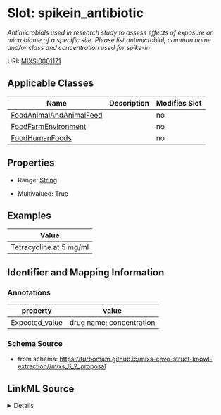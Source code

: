 # Slot: spikein_antibiotic


_Antimicrobials used in research study to assess effects of exposure on microbiome of a specific site.  Please list antimicrobial, common name and/or class and concentration used for spike-in_



URI: [MIXS:0001171](https://w3id.org/mixs/0001171)



<!-- no inheritance hierarchy -->




## Applicable Classes

| Name | Description | Modifies Slot |
| --- | --- | --- |
[FoodAnimalAndAnimalFeed](FoodAnimalAndAnimalFeed.md) |  |  no  |
[FoodFarmEnvironment](FoodFarmEnvironment.md) |  |  no  |
[FoodHumanFoods](FoodHumanFoods.md) |  |  no  |







## Properties

* Range: [String](String.md)

* Multivalued: True






## Examples

| Value |
| --- |
| Tetracycline at 5 mg/ml |

## Identifier and Mapping Information





### Annotations

| property | value |
| --- | --- |
| Expected_value | drug name; concentration |



### Schema Source


* from schema: https://turbomam.github.io/mixs-envo-struct-knowl-extraction//mixs_6_2_proposal




## LinkML Source

<details>
```yaml
name: spikein_antibiotic
annotations:
  Expected_value:
    tag: Expected_value
    value: drug name; concentration
description: Antimicrobials used in research study to assess effects of exposure on
  microbiome of a specific site.  Please list antimicrobial, common name and/or class
  and concentration used for spike-in
title: spike-in with antibiotics
notes:
- spike
examples:
- value: Tetracycline at 5 mg/ml
from_schema: https://turbomam.github.io/mixs-envo-struct-knowl-extraction//mixs_6_2_proposal
rank: 1000
string_serialization: '{text} {integer}'
slot_uri: MIXS:0001171
multivalued: true
alias: spikein_antibiotic
domain_of:
- FoodAnimalAndAnimalFeed
- FoodFarmEnvironment
- FoodHumanFoods
range: string
required: false
recommended: false

```
</details>